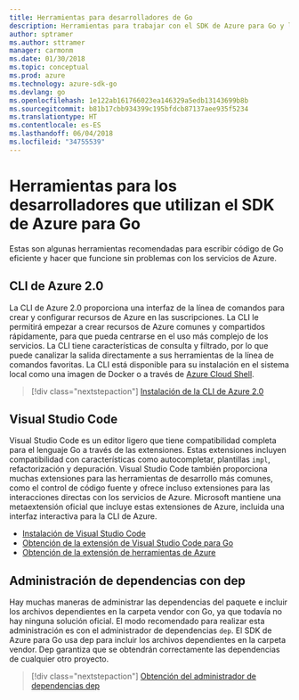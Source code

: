 ```yaml
---
title: Herramientas para desarrolladores de Go
description: Herramientas para trabajar con el SDK de Azure para Go y los servicios de Azure
author: sptramer
ms.author: sttramer
manager: carmonm
ms.date: 01/30/2018
ms.topic: conceptual
ms.prod: azure
ms.technology: azure-sdk-go
ms.devlang: go
ms.openlocfilehash: 1e122ab161766023ea146329a5edb13143699b8b
ms.sourcegitcommit: b81b17cbb934399c195bfdcb87137aee935f5234
ms.translationtype: HT
ms.contentlocale: es-ES
ms.lasthandoff: 06/04/2018
ms.locfileid: "34755539"
---
```

# <a name="tools-for-developers-using-the-azure-sdk-for-go"></a>Herramientas para los desarrolladores que utilizan el SDK de Azure para Go

Estas son algunas herramientas recomendadas para escribir código de Go eficiente y hacer que funcione sin problemas con los servicios de Azure.

## <a name="azure-cli-20"></a>CLI de Azure 2.0

La CLI de Azure 2.0 proporciona una interfaz de la línea de comandos para crear y configurar recursos de Azure en las suscripciones. La CLI le permitirá empezar a crear recursos de Azure comunes y compartidos rápidamente, para que pueda centrarse en el uso más complejo de los servicios. La CLI tiene características de consulta y filtrado, por lo que puede canalizar la salida directamente a sus herramientas de la línea de comandos favoritas. La CLI está disponible para su instalación en el sistema local como una imagen de Docker o a través de [Azure Cloud Shell](https://docs.microsoft.com/en-us/azure/cloud-shell/overview).

> [!div class="nextstepaction"]
> [Instalación de la CLI de Azure 2.0](/cli/azure/install-azure-cli)

## <a name="visual-studio-code"></a>Visual Studio Code

Visual Studio Code es un editor ligero que tiene compatibilidad completa para el lenguaje Go a través de las extensiones. Estas extensiones incluyen compatibilidad con características como autocompletar, plantillas `impl`, refactorización y depuración. Visual Studio Code también proporciona muchas extensiones para las herramientas de desarrollo más comunes, como el control de código fuente y ofrece incluso extensiones para las interacciones directas con los servicios de Azure. Microsoft mantiene una metaextensión oficial que incluye estas extensiones de Azure, incluida una interfaz interactiva para la CLI de Azure.

* [Instalación de Visual Studio Code](https://code.visualstudio.com/Download)
* [Obtención de la extensión de Visual Studio Code para Go](https://code.visualstudio.com/docs/languages/go)
* [Obtención de la extensión de herramientas de Azure](https://marketplace.visualstudio.com/items?itemName=ms-vscode.vscode-azureextensionpack)

## <a name="dependency-management-with-dep"></a>Administración de dependencias con dep

Hay muchas maneras de administrar las dependencias del paquete e incluir los archivos dependientes en la carpeta vendor con Go, ya que todavía no hay ninguna solución oficial. El modo recomendado para realizar esta administración es con el administrador de dependencias `dep`. El SDK de Azure para Go usa dep para incluir los archivos dependientes en la carpeta vendor. Dep garantiza que se obtendrán correctamente las dependencias de cualquier otro proyecto.

> [!div class="nextstepaction"]
> [Obtención del administrador de dependencias dep](https://github.com/tools/godep)